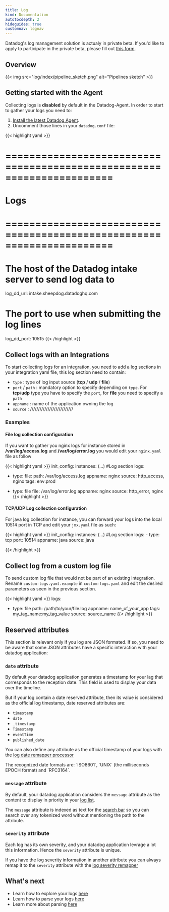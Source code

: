 ```yaml
---
title: Log
kind: Documentation
autotocdepth: 2
hideguides: true
customnav: lognav
---
```


<div class="alert alert-info">
Datadog's log management solution is actualy in private beta. If you'd like to apply to participate in the private beta, please fill out <a href="https://www.datadoghq.com/log-management/">this form</a>.
</div>

## Overview
{{< img src="log/index/pipeline_sketch.png" alt="Pipelines sketch" >}}

## Getting started with the Agent

Collecting logs is **disabled** by default in the Datadog-Agent.
In order to start to gather your logs you need to:

1. [Install the latest Datadog Agent](https://app.datadoghq.com/account/settings#agent).
2. Uncomment those lines in your `datadog.conf` file:

{{< highlight yaml >}}
# ====================================================================== #
#   Logs                                                                 #
# ====================================================================== #
# The host of the Datadog intake server to send log data to
log_dd_url: intake.sheepdog.datadoghq.com
# The port to use when submitting the log lines
log_dd_port: 10515
{{< /highlight >}}

## Collect logs with an Integrations
To start collecting logs for an integration, you need to add a log sections in your integration yaml file, this log section need to contain:

* `type` : type of log input source (**tcp** / **udp** / **file**)
* `port` / `path` : mandatory option to specify depending on `type`. For **tcp**/**udp** type you have to specify the `port`, for **file** you need to specify a `path`
* `appname` : name of the application owning the log
* `source` : \/\/\/\/\/\/\/\/\/\/\/\/\/\/\/\/\/\/\/\/\/\/\/\/\/\/\/

### Examples
#### File log collection configuration
If you want to gather you nginx logs for instance stored in **/var/log/access.log** and **/var/log/error.log** you would edit your `nginx.yaml` file as follow

{{< highlight yaml >}}
init_config:
instances:
(...)
#Log section
logs:
  - type: file:
    path: /var/log/access.log
    appname: nginx
    source: http_access, nginx
    tags: env:prod 

  - type: file
    file: /var/log/error.log
    appname: nginx
    source: http_error, nginx
{{< /highlight >}}

#### TCP/UDP Log collection configuration
For java log collection for instance, you can forward your logs into the local 10514 port in TCP and edit your `jmx.yaml` file as such:

{{< highlight yaml >}}
init_config:
instances:
(...)
#Log section
logs:
    - type: tcp
      port: 10514
      appname: java
      source: java

{{< /highlight >}}

## Collect log from a custom log file

To send custom log file that would not be part of an existing integration. Rename `custom-logs.yaml.example` in `custom-logs.yaml` and edit the desired parameters as seen in the previous section.

{{< highlight yaml >}}
logs:
  - type: file
    path: /path/to/your/file.log
    appname: name_of_your_app
    tags: my_tag_name:my_tag_value
    source: source_name
{{< /highlight >}}

## Reserved attributes 

This section is relevant only if you log are JSON formated.
If so, you need to be aware that some JSON attributes have a specific interaction with your datadog application:

### `date` attribute
By default your datadog application generates a timestamp for your lag that corresponds to the reception date. This field is used to display your data over the timeline.

But if your log contain a date reserved attribute, then its value is considered as the official log timestamp, date reserved attributes are:

* `timestamp`
* `date`
* `_timestamp`
* `Timestamp`
* `eventTime`
* `published_date`

You can also define any attribute as the official timestamp of your logs with the [log date remapper processor](/log/pipeline/#log-date-remapper)
<div class="alert alert-info">
The recognized date formats are: `ISO8601`, `UNIX` (the milliseconds EPOCH format) and `RFC3164`.
</div>

### `message` attribute

By default, your datadog application considers the `message` attribute as the content to display in priority in your [log list](/log/explore/#log-list).

The `message` attribute is indexed as text for the [search bar](/log/explore/#search-bar) so you can search over any tokenized word without mentioning the path to the attribute.

### `severity` attribute

Each log has its own severity, and your datadog application levrage a lot this information. Hence the `severity` attribute is unique.

If you have the log severity information in another attribute you can always remap it to the `severity` attribute with the [log severity remapper](/log/pipeline/#log-severity-remapper)

## What's next

* Learn how to explore your logs [here](/log/explore)
* Learn how to parse your logs [here](/log/pipeline)
* Learn more about parsing [here](/log/parsing)